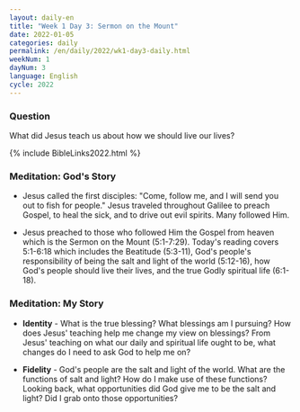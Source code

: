 ```yaml
---
layout: daily-en
title: "Week 1 Day 3: Sermon on the Mount"
date: 2022-01-05
categories: daily
permalink: /en/daily/2022/wk1-day3-daily.html
weekNum: 1
dayNum: 3
language: English
cycle: 2022
---
```


### Question     
What did Jesus teach us about how we should live our lives?

{% include BibleLinks2022.html %} 

### Meditation: God's Story   
+ Jesus called the first disciples: "Come, follow me, and I will send you out to fish for people." Jesus traveled throughout Galilee to preach Gospel, to heal the sick, and to drive out evil spirits. Many followed Him. 

+ Jesus preached to those who followed Him the Gospel from heaven which is the Sermon on the Mount (5:1-7:29). Today's reading covers 5:1-6:18 which includes the Beatitude (5:3-11), God's people's responsibility of being the salt and light of the world (5:12-16), how God's people should live their lives, and the true Godly spiritual life (6:1-18). 

### Meditation: My Story   
+ **Identity** - What is the true blessing? What blessings am I pursuing? How does Jesus' teaching help me change my view on blessings? From Jesus' teaching on what our daily and spiritual life ought to be, what changes do I need to ask God to help me on? 

+ **Fidelity** - God's people are the salt and light of the world. What are the functions of salt and light? How do I make use of these functions? Looking back, what opportunities did God give me to be the salt and light? Did I grab onto those opportunities? 
